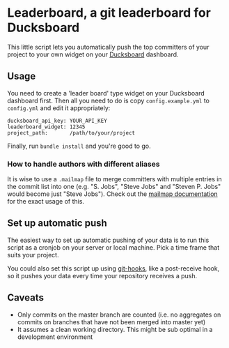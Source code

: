 # Leaderboard, a git leaderboard for Ducksboard

This little script lets you automatically push the top committers of your project to your own widget on your [Ducksboard] dashboard.

## Usage
You need to create a 'leader board' type widget on your Ducksboard dashboard first. Then all you need to do is copy `config.example.yml` to `config.yml` and edit it appropriately:

    ducksboard_api_key: YOUR_API_KEY
    leaderboard_widget: 12345
    project_path:       /path/to/your/project

Finally, run `bundle install` and you're good to go.
    
### How to handle authors with different aliases
It is wise to use a `.mailmap` file to merge committers with multiple entries in the commit list into one (e.g. "S. Jobs", "Steve Jobs" and "Steven P. Jobs" would become just "Steve Jobs"). Check out the [mailmap documentation] for the exact usage of this.
    
## Set up automatic push
The easiest way to set up automatic pushing of your data is to run this script as a cronjob on your server or local machine. Pick a time frame that suits your project.

You could also set this script up using [git-hooks], like a post-receive hook, so it pushes your data every time your repository receives a push.

## Caveats
* Only commits on the master branch are counted (i.e. no aggregates on commits on branches that have not been merged into master yet)
* It assumes a clean working directory. This might be sub optimal in a development environment
    
[Ducksboard]: http://ducksboard.com    
[mailmap documentation]: http://www.kernel.org/pub/software/scm/git/docs/git-shortlog.html#_mapping_authors
[git-hooks]: http://git-scm.com/book/en/Customizing-Git-Git-Hooks
